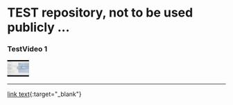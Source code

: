 # TEST repository, not to be used publicly ...

### TestVideo 1


[<img src="readme/wm-prev.gif" width="10%">](https://youtu.be/3ava4MVEu_I)


---

[link text](https://youtu.be/3ava4MVEu_I){:target="_blank"}
